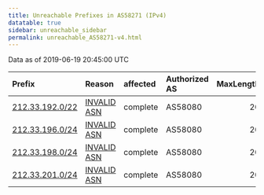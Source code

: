 ```yaml
---
title: Unreachable Prefixes in AS58271 (IPv4)
datatable: true
sidebar: unreachable_sidebar
permalink: unreachable_AS58271-v4.html
---
```


Data as of 2019-06-19 20:45:00 UTC


<div class="datatable-begin"></div>

| Prefix                                                   | Reason                                                                                                 | affected   | Authorized AS   |   MaxLength | Anchor                                         |   unreachable /24s |
|:---------------------------------------------------------|:-------------------------------------------------------------------------------------------------------|:-----------|:----------------|------------:|:-----------------------------------------------|-------------------:|
| [212.33.192.0/22](https://stat.ripe.net/212.33.192.0/22) | [INVALID ASN](https://rpki-validator.ripe.net/announcement-preview?asn=AS58271&prefix=212.33.192.0/22) | complete   | AS58080         |          20 | [RIPE](unreachable_RIPE_NCC_RPKI_Root-v4.html) |                  4 |
| [212.33.196.0/24](https://stat.ripe.net/212.33.196.0/24) | [INVALID ASN](https://rpki-validator.ripe.net/announcement-preview?asn=AS58271&prefix=212.33.196.0/24) | complete   | AS58080         |          20 | [RIPE](unreachable_RIPE_NCC_RPKI_Root-v4.html) |                  1 |
| [212.33.198.0/24](https://stat.ripe.net/212.33.198.0/24) | [INVALID ASN](https://rpki-validator.ripe.net/announcement-preview?asn=AS58271&prefix=212.33.198.0/24) | complete   | AS58080         |          20 | [RIPE](unreachable_RIPE_NCC_RPKI_Root-v4.html) |                  1 |
| [212.33.201.0/24](https://stat.ripe.net/212.33.201.0/24) | [INVALID ASN](https://rpki-validator.ripe.net/announcement-preview?asn=AS58271&prefix=212.33.201.0/24) | complete   | AS58080         |          20 | [RIPE](unreachable_RIPE_NCC_RPKI_Root-v4.html) |                  1 |

<div class="datatable-end"></div>